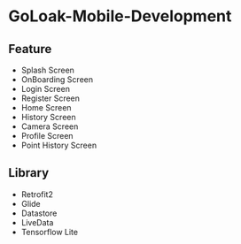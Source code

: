 # GoLoak-Mobile-Development

## Feature

- Splash Screen
- OnBoarding Screen
- Login Screen
- Register Screen
- Home Screen
- History Screen
- Camera Screen
- Profile Screen
- Point History Screen

## Library

- Retrofit2
- Glide
- Datastore
- LiveData
- Tensorflow Lite

